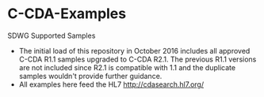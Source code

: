 # C-CDA-Examples
SDWG Supported Samples

* The initial load of this repository in October 2016 includes all approved C-CDA R1.1 samples upgraded to C-CDA R2.1. The previous R1.1 versions are not included since R2.1 is compatible with 1.1 and the duplicate samples wouldn't provide further guidance.
* All examples here feed the HL7 http://cdasearch.hl7.org/
